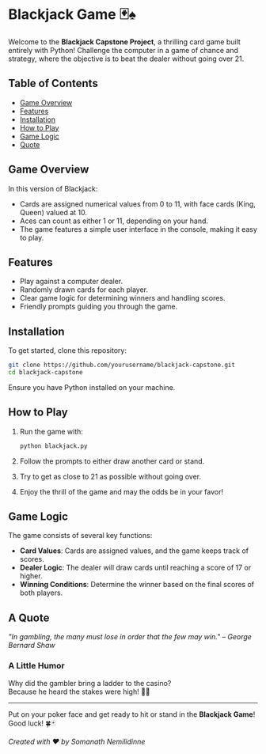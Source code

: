 # Blackjack Game 🃏♠️

Welcome to the **Blackjack Capstone Project**, a thrilling card game built entirely with Python! Challenge the computer in a game of chance and strategy, where the objective is to beat the dealer without going over 21.

## Table of Contents

- [Game Overview](#game-overview)
- [Features](#features)
- [Installation](#installation)
- [How to Play](#how-to-play)
- [Game Logic](#game-logic)
- [Quote](#a-quote)

## Game Overview

In this version of Blackjack:
- Cards are assigned numerical values from 0 to 11, with face cards (King, Queen) valued at 10.
- Aces can count as either 1 or 11, depending on your hand.
- The game features a simple user interface in the console, making it easy to play.

## Features

- Play against a computer dealer.
- Randomly drawn cards for each player.
- Clear game logic for determining winners and handling scores.
- Friendly prompts guiding you through the game.

## Installation

To get started, clone this repository:

```bash
git clone https://github.com/yourusername/blackjack-capstone.git
cd blackjack-capstone
```

Ensure you have Python installed on your machine.

## How to Play

1. Run the game with:

    ```bash
    python blackjack.py
    ```

2. Follow the prompts to either draw another card or stand.
3. Try to get as close to 21 as possible without going over.
4. Enjoy the thrill of the game and may the odds be in your favor!

## Game Logic

The game consists of several key functions:
- **Card Values**: Cards are assigned values, and the game keeps track of scores.
- **Dealer Logic**: The dealer will draw cards until reaching a score of 17 or higher.
- **Winning Conditions**: Determine the winner based on the final scores of both players.

## A Quote

*"In gambling, the many must lose in order that the few may win." – George Bernard Shaw*

### A Little Humor

Why did the gambler bring a ladder to the casino?  
Because he heard the stakes were high! 🎰😂

---

Put on your poker face and get ready to hit or stand in the **Blackjack Game**! Good luck! 🍀🃏


*Created with ❤️ by Somanath Nemilidinne*
